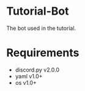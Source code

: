 # Tutorial-Bot
The bot used in the tutorial.

# Requirements
- discord.py v2.0.0
- yaml v1.0+
- os v1.0+
